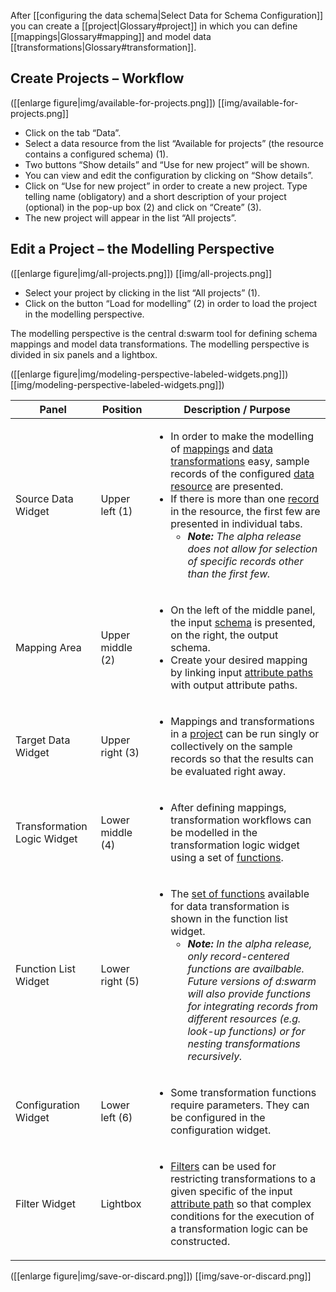 After [[configuring the data schema|Select Data for Schema Configuration]] you can create a [[project|Glossary#project]] in which you can define [[mappings|Glossary#mapping]] and model data [[transformations|Glossary#transformation]].

## Create Projects – Workflow 

([[enlarge figure|img/available-for-projects.png]])
[[img/available-for-projects.png]]

* Click on the tab “Data”.
* Select a data resource from the list “Available for projects” (the resource contains a configured schema) (1).
* Two buttons “Show details” and “Use for new project” will be shown.
* You can view and edit the configuration by clicking on “Show details”.
* Click on “Use for new project”  in order to create a new project. Type telling name (obligatory) and a short description of your project (optional) in the pop-up box (2) and click on “Create” (3).
* The new project will appear in the list “All projects”.


## Edit a Project – the Modelling Perspective

([[enlarge figure|img/all-projects.png]])
[[img/all-projects.png]]

* Select your project by clicking in the list “All projects” (1).
* Click on the button “Load for modelling” (2) in order to load the project in the modelling perspective.

The modelling perspective is the central d:swarm tool for defining schema mappings and model data transformations. The modelling perspective is divided in six panels and a lightbox.

([[enlarge figure|img/modeling-perspective-labeled-widgets.png]])
[[img/modeling-perspective-labeled-widgets.png]])

<table >
<thead>
<tr>
<th> Panel </th>
<th> Position </th>
<th> Description / Purpose </th>
</tr>
</thead>
<tbody>
<tr>
<td>Source Data Widget</td>
<td>Upper left (1)</td>
<td>
<ul>
<li>In order to make the modelling of <a title="d:swarm-Glossar" href="Glossary#mapping">mappings</a> and <a title="d:swarm-Glossar" href="http://dmp.slub-dresden.de/en/datenmanagement/dswarm-hilfe/dswarm-glossar/#Transformation" rel="nofollow">data transformations</a> easy, sample records of the configured <a title="d:swarm-Glossar" href="http://dmp.slub-dresden.de/en/datenmanagement/dswarm-hilfe/dswarm-glossar/#Dataresource" rel="nofollow">data resource</a> are presented.</li>
<li>If there is more than one <a title="d:swarm-Glossar" href="http://dmp.slub-dresden.de/en/datenmanagement/dswarm-hilfe/dswarm-glossar/#Record" rel="nofollow">record</a> in the resource, the first few are presented in individual tabs.
<ul>
<li><em><strong>Note:</strong> The alpha release does not allow for selection of specific records other than the first few.</em></li>
</ul>
</li>
</ul>
</td>
</tr>
<tr>
<td>Mapping Area</td>
<td>Upper middle (2)</td>
<td>
<ul>
<li>On the left of the middle panel, the input <a title="d:swarm-Glossar" href="http://dmp.slub-dresden.de/en/datenmanagement/dswarm-hilfe/dswarm-glossar/#Schema" rel="nofollow">schema</a> is presented, on the right, the output schema.</li>
<li>Create your desired mapping by linking input <a title="d:swarm-Glossar" href="http://dmp.slub-dresden.de/en/datenmanagement/dswarm-hilfe/dswarm-glossar/#AttributePath" rel="nofollow">attribute paths</a> with output attribute paths.</li>
</ul>
</td>
</tr>
<tr>
<td>Target Data Widget</td>
<td>Upper right (3)</td>
<td>
<ul>
<li>Mappings and transformations in a <a title="d:swarm-Glossar" href="http://dmp.slub-dresden.de/en/datenmanagement/dswarm-hilfe/dswarm-glossar/#Project" rel="nofollow">project</a> can be run singly or collectively on the sample records so that the results can be evaluated right away.</li>
</ul>
</td>
</tr>
<tr>
<td>Transformation Logic Widget</td>
<td>Lower middle (4)</td>
<td>
<ul>
<li>After defining mappings, transformation workflows can be modelled in the transformation logic widget using a set of <a title="d:swarm-Glossar" href="http://dmp.slub-dresden.de/en/datenmanagement/dswarm-hilfe/dswarm-glossar/#Function" rel="nofollow">functions</a>.</li>
</ul>
</td>
</tr>
<tr>
<td>Function List Widget</td>
<td>Lower right (5)</td>
<td>
<ul>
<li>The <a title="Verfügbare Transformationsfunktionen" href="http://dmp.slub-dresden.de/en/datenmanagement/dswarm-hilfe/projekte-anlegen-und-bearbeiten/verfuegbare-transformationsfunktionen/">set of functions</a> available for data transformation is shown in the function list widget.
<ul>
<li><em><strong>Note:</strong> In the alpha release, only record-centered functions are availbable. Future versions of d:swarm will also provide functions for integrating records from different resources (e.g. look-up functions) or for nesting transformations recursively.</em></li>
</ul>
</li>
</ul>
</td>
</tr>
<tr>
<td>Configuration Widget</td>
<td>Lower left (6)</td>
<td>
<ul>
<li>Some transformation functions require parameters. They can be configured in the configuration widget.</li>
</ul>
</td>
</tr>
<tr>
<td>Filter Widget</td>
<td>Lightbox</td>
<td>
<ul>
<li><a title="d:swarm-Glossar" href="http://dmp.slub-dresden.de/en/datenmanagement/dswarm-hilfe/dswarm-glossar/#Filter" rel="nofollow">Filters</a> can be used for restricting transformations to a given specific of the input <a title="d:swarm-Glossar" href="http://dmp.slub-dresden.de/en/datenmanagement/dswarm-hilfe/dswarm-glossar/#AttributePath" rel="nofollow">attribute path</a> so that complex conditions for the execution of a transformation logic can be constructed.</li>
</ul>
</td>
</tr>
</tbody>
</table>

([[enlarge figure|img/save-or-discard.png]])
[[img/save-or-discard.png]]